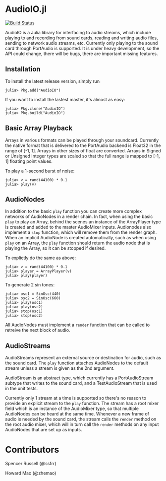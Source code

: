 AudioIO.jl
==========

[![Build Status](https://travis-ci.org/ssfrr/AudioIO.jl.png?branch=master)](https://travis-ci.org/ssfrr/AudioIO.jl)

AudioIO is a Julia library for interfacing to audio streams, which include
playing to and recording from sound cards, reading and writing audio files,
sending to network audio streams, etc. Currently only playing to the sound card
through PortAudio is supported. It is under heavy development, so the API could
change, there will be bugs, there are important missing features.

Installation
------------

To install the latest release version, simply run

    julia> Pkg.add("AudioIO")

If you want to install the lastest master, it's almost as easy:

    julia> Pkg.clone("AudioIO")
    julia> Pkg.build("AudioIO")

Basic Array Playback
--------------------

Arrays in various formats can be played through your soundcard. Currently the
native format that is delivered to the PortAudio backend is Float32 in the
range of [-1, 1]. Arrays in other sizes of float are converted. Arrays
in Signed or Unsigned Integer types are scaled so that the full range is
mapped to [-1, 1] floating point values.

To play a 1-second burst of noise:

    julia> v = rand(44100) * 0.1
    julia> play(v)

AudioNodes
----------

In addition to the basic `play` function you can create more complex networks
of AudioNodes in a render chain. In fact, when using the basic `play` to play
an Array, behind the scenes an instance of the ArrayPlayer type is created
and added to the master AudioMixer inputs. Audionodes also implement a `stop`
function, which will remove them from the render graph. When an implicit
AudioNode is created automatically, such as when using `play` on an Array, the
`play` function should return the audio node that is playing the Array, so it
can be stopped if desired.

To explictly do the same as above:

    julia> v = rand(44100) * 0.1
    julia> player = ArrayPlayer(v)
    julia> play(player)

To generate 2 sin tones:

    julia> osc1 = SinOsc(440)
    julia> osc2 = SinOsc(660)
    julia> play(osc1)
    julia> play(osc2)
    julia> stop(osc1)
    julia> stop(osc2)

All AudioNodes must implement a `render` function that can be called to
retreive the next block of audio.

AudioStreams
------------

AudioStreams represent an external source or destination for audio, such as the
sound card. The `play` function attaches AudioNodes to the default stream
unless a stream is given as the 2nd argument.

AudioStream is an abstract type, which currently has a PortAudioStream subtype
that writes to the sound card, and a TestAudioStream that is used in the unit
tests.

Currently only 1 stream at a time is supported so there's no reason to provide
an explicit stream to the `play` function. The stream has a root mixer field
which is an instance of the AudioMixer type, so that multiple AudioNodes
can be heard at the same time. Whenever a new frame of audio is needed by the
sound card, the stream calls the `render` method on the root audio mixer, which
will in turn call the `render` methods on any input AudioNodes that are set
up as inputs.

Contributors
============

Spencer Russell (@ssfrr)

Howard Mao (@zhemao)
